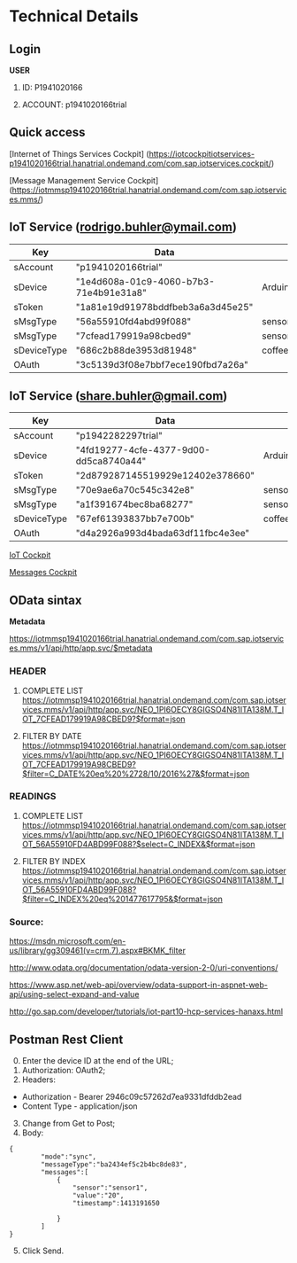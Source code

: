 # Technical Details

## Login

**USER**

1. ID: P1941020166

2. ACCOUNT: p1941020166trial

## Quick access
[Internet of Things Services Cockpit]
(https://iotcockpitiotservices-p1941020166trial.hanatrial.ondemand.com/com.sap.iotservices.cockpit/)

[Message Management Service Cockpit]
(https://iotmmsp1941020166trial.hanatrial.ondemand.com/com.sap.iotservices.mms/)

## IoT Service (rodrigo.buhler@ymail.com)
| Key | Data| Obs |
|-----|-----|-----| 
| sAccount    | "p1941020166trial" | |
| sDevice     | "1e4d608a-01c9-4060-b7b3-71e4b91e31a8"   | Arduino |
| sToken      | "1a81e19d91978bddfbeb3a6a3d45e25"        | |
| sMsgType    | "56a55910fd4abd99f088"                   | sensorLuminosity |
| sMsgType    | "7cfead179919a98cbed9"                   | sensorHeader |
| sDeviceType | "686c2b88de3953d81948"                   | coffeeMachine | 
| OAuth       | "3c5139d3f08e7bbf7ece190fbd7a26a"        | |

## IoT Service (share.buhler@gmail.com)
| Key | Data| Obs |
|-----|-----|-----| 
| sAccount    | "p1942282297trial"                       | |
| sDevice     | "4fd19277-4cfe-4377-9d00-dd5ca8740a44"   | Arduino |
| sToken      | "2d879287145519929e12402e378660"         | |
| sMsgType    | "70e9ae6a70c545c342e8"                   | sensorLuminosity |
| sMsgType    | "a1f391674bec8ba68277"                   | sensorHeader |
| sDeviceType | "67ef61393837bb7e700b"                   | coffeeMachine | 
| OAuth       | "d4a2926a993d4bada63df11fbc4e3ee"

[IoT Cockpit](https://iotcockpitiotservices-p1942282297trial.hanatrial.ondemand.com/com.sap.iotservices.cockpit)

[Messages Cockpit](https://iotmmsp1942282297trial.hanatrial.ondemand.com/com.sap.iotservices.mms/)

## OData sintax

**Metadata**

https://iotmmsp1941020166trial.hanatrial.ondemand.com/com.sap.iotservices.mms/v1/api/http/app.svc/$metadata
### HEADER
1. COMPLETE LIST
https://iotmmsp1941020166trial.hanatrial.ondemand.com/com.sap.iotservices.mms/v1/api/http/app.svc/NEO_1PI6OECY8GIGSO4N81ITA138M.T_IOT_7CFEAD179919A98CBED9?$format=json

2. FILTER BY DATE
https://iotmmsp1941020166trial.hanatrial.ondemand.com/com.sap.iotservices.mms/v1/api/http/app.svc/NEO_1PI6OECY8GIGSO4N81ITA138M.T_IOT_7CFEAD179919A98CBED9?$filter=C_DATE%20eq%20%2728/10/2016%27&$format=json


### READINGS
1. COMPLETE LIST
https://iotmmsp1941020166trial.hanatrial.ondemand.com/com.sap.iotservices.mms/v1/api/http/app.svc/NEO_1PI6OECY8GIGSO4N81ITA138M.T_IOT_56A55910FD4ABD99F088?$select=C_INDEX&$format=json

2. FILTER BY INDEX
https://iotmmsp1941020166trial.hanatrial.ondemand.com/com.sap.iotservices.mms/v1/api/http/app.svc/NEO_1PI6OECY8GIGSO4N81ITA138M.T_IOT_56A55910FD4ABD99F088?$filter=C_INDEX%20eq%201477617795&$format=json

### Source:
https://msdn.microsoft.com/en-us/library/gg309461(v=crm.7).aspx#BKMK_filter

http://www.odata.org/documentation/odata-version-2-0/uri-conventions/

https://www.asp.net/web-api/overview/odata-support-in-aspnet-web-api/using-select-expand-and-value

http://go.sap.com/developer/tutorials/iot-part10-hcp-services-hanaxs.html

## Postman Rest Client
0. Enter the device ID at the end of the URL;
1. Authorization: OAuth2;
2. Headers: 
*	Authorization - Bearer 2946c09c57262d7ea9331dfddb2ead
*	Content Type - application/json
3. Change from Get to Post;
4. Body:
````
{
        "mode":"sync",
        "messageType":"ba2434ef5c2b4bc8de83",
        "messages":[
            {
                "sensor":"sensor1",
                "value":"20",
                "timestamp":1413191650
            	
            }
        ]
}
````
5. Click Send.
